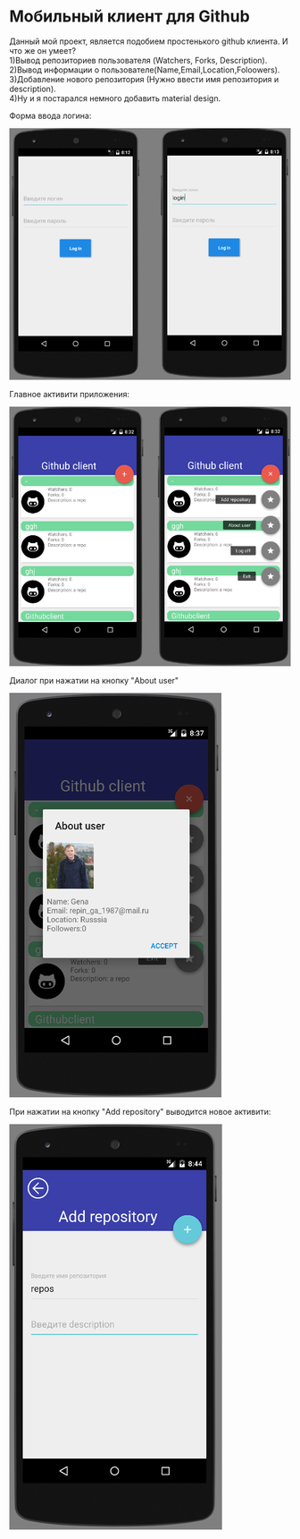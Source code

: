 # Мобильный клиент для Github
Данный мой проект, является подобием простенького github клиента. И что же он умеет? <br>
1)Вывод  репозиториев пользователя (Watchers, Forks, Description).<br>
2)Вывод информации о пользователе(Name,Email,Location,Foloowers).<br>
3)Добавление нового репозитория (Нужно ввести имя репозитория и description).<br>
4)Ну и я постарался немного добавить material design.

Форма ввода логина:
<p><img src="image_for_readme/login.png" alt="Форма ввода логина"></p>

Главное активити приложения:
<p><img src="image_for_readme/main.png" alt="Главное активити"></p>

Диалог при нажатии на кнопку "About user"
<p><img src="image_for_readme/about_user.png" alt="Главное активити"></p>

При нажатии на кнопку "Add repository" выводится новое активити:
<p><img src="image_for_readme/add_repos.png" alt="Активити добавить репизотория"></p>


